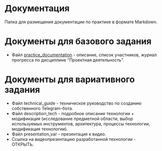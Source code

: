 # Документация

Папка для размещения документации по практике в формате Markdown.

# Документы для базового задания

- Файл [practice_documentation](docs/practice_documentation.md) - описание, список участников, журнал прогресса по дисциплине "Проектная деятельность".

# Документы для вариативного задания
- Файл technical_guide - техническое руководство по созданию собственного Telegram-бота.
- Файл description_tech - подробное описание технологии + модификация (исследование предметной области, выбор используемых инструментов, архитектура, процессы технологии, модификация технологии).
- Файл presentation_var - презентация к видео.
- Ссылка на видеопрезентацию разработанной технологии - ОТКРЫТЬ.
